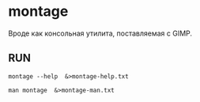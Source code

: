 # montage

Вроде как консольная утилита, поставляемая с GIMP.

## RUN

```shell
montage --help  &>montage-help.txt
```

```shell
man montage  &>montage-man.txt
```


